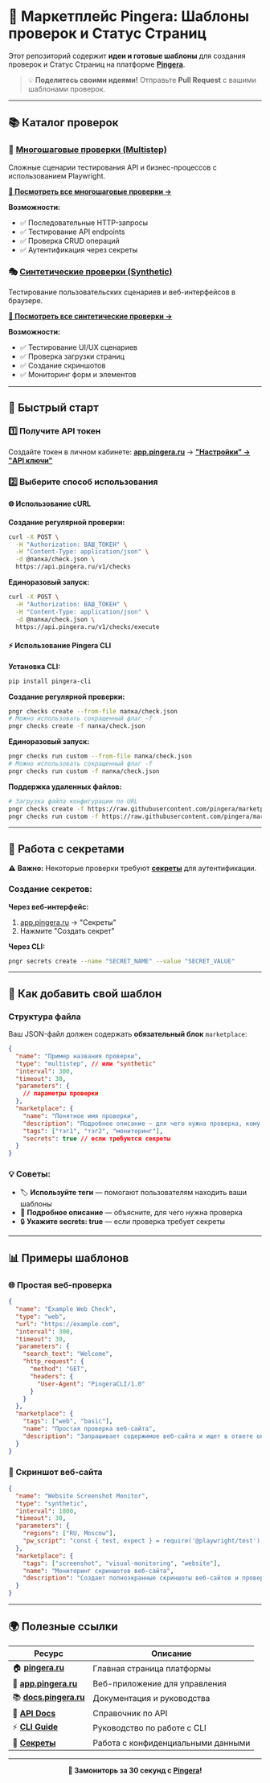 
# 🚀 Маркетплейс Pingera: Шаблоны проверок и Статус Страниц

Этот репозиторий содержит **идеи и готовые шаблоны** для создания проверок и Статус Страниц на платформе [**Pingera**](https://pingera.ru).

> 💡 **Поделитесь своими идеями!** Отправьте **Pull Request** с вашими шаблонами проверок.

---

## 📚 Каталог проверок

### 🔄 [Многошаговые проверки (Multistep)](./multistep/)
Сложные сценарии тестирования API и бизнес-процессов с использованием Playwright.

**[📖 Посмотреть все многошаговые проверки →](./multistep/README.md)**

**Возможности:**
- ✅ Последовательные HTTP-запросы
- ✅ Тестирование API endpoints
- ✅ Проверка CRUD операций
- ✅ Аутентификация через секреты

### 🎭 [Синтетические проверки (Synthetic)](./synthetic/)
Тестирование пользовательских сценариев и веб-интерфейсов в браузере.

**[📖 Посмотреть все синтетические проверки →](./synthetic/README.md)**

**Возможности:**
- ✅ Тестирование UI/UX сценариев
- ✅ Проверка загрузки страниц
- ✅ Создание скриншотов
- ✅ Мониторинг форм и элементов

---

## 🚀 Быстрый старт

### 1️⃣ Получите API токен
Создайте токен в личном кабинете: [**app.pingera.ru**](https://app.pingera.ru) → [**"Настройки" → "API ключи"**](https://app.pingera.ru/settings/tokens)

### 2️⃣ Выберите способ использования

#### 🌐 Использование cURL

**Создание регулярной проверки:**
```bash
curl -X POST \
  -H "Authorization: ВАШ_ТОКЕН" \
  -H "Content-Type: application/json" \
  -d @папка/check.json \
  https://api.pingera.ru/v1/checks
```

**Единоразовый запуск:**
```bash
curl -X POST \
  -H "Authorization: ВАШ_ТОКЕН" \
  -H "Content-Type: application/json" \
  -d @папка/check.json \
  https://api.pingera.ru/v1/checks/execute
```

#### ⚡ Использование Pingera CLI

**Установка CLI:**
```bash
pip install pingera-cli
```

**Создание регулярной проверки:**
```bash
pngr checks create --from-file папка/check.json
# Можно использовать сокращенный флаг -f
pngr checks create -f папка/check.json
```

**Единоразовый запуск:**
```bash
pngr checks run custom --from-file папка/check.json
# Можно использовать сокращенный флаг -f
pngr checks run custom -f папка/check.json
```

**Поддержка удаленных файлов:**
```bash
# Загрузка файла конфигурации по URL
pngr checks create -f https://raw.githubusercontent.com/pingera/marketplace/refs/heads/main/multistep/simple.json
pngr checks run custom -f https://raw.githubusercontent.com/pingera/marketplace/refs/heads/main/synthetic/simple-screenshot.json
```

---

## 🔐 Работа с секретами

⚠️ **Важно:** Некоторые проверки требуют [**секреты**](https://docs.pingera.ru/checks/secrets) для аутентификации.

### Создание секретов:

**Через веб-интерфейс:**
1. [app.pingera.ru](https://app.pingera.ru) → "Секреты"
2. Нажмите "Создать секрет"

**Через CLI:**
```bash
pngr secrets create --name "SECRET_NAME" --value "SECRET_VALUE"
```

---

## 📝 Как добавить свой шаблон

### Структура файла

Ваш JSON-файл должен содержать **обязательный блок** `marketplace`:

```json
{
  "name": "Пример названия проверки",
  "type": "multistep", // или "synthetic"
  "interval": 300,
  "timeout": 30,
  "parameters": {
    // параметры проверки
  },
  "marketplace": {
    "name": "Понятное имя проверки",
    "description": "Подробное описание — для чего нужна проверка, кому будет полезна",
    "tags": ["тэг1", "тэг2", "мониторинг"],
    "secrets": true // если требуются секреты
  }
}
```

### 💡 Советы:
- 🏷️ **Используйте теги** — помогают пользователям находить ваши шаблоны
- 📝 **Подробное описание** — объясните, для чего нужна проверка
- 🔒 **Укажите secrets: true** — если проверка требует секреты

---

## 📊 Примеры шаблонов

### 🌐 Простая веб-проверка
```json
{
  "name": "Example Web Check",
  "type": "web",
  "url": "https://example.com",
  "interval": 300,
  "timeout": 30,
  "parameters": {
    "search_text": "Welcome",
    "http_request": {
      "method": "GET",
      "headers": {
        "User-Agent": "PingeraCLI/1.0"
      }
    }
  },
  "marketplace": {
    "tags": ["web", "basic"],
    "name": "Простая проверка веб-сайта",
    "description": "Запрашивает содержимое веб-сайта и ищет в ответе определенную строку"
  }
}
```

### 📸 Скриншот веб-сайта
```json
{
  "name": "Website Screenshot Monitor",
  "type": "synthetic", 
  "interval": 1800,
  "timeout": 30,
  "parameters": {
    "regions": ["RU, Moscow"],
    "pw_script": "const { test, expect } = require('@playwright/test');\n\ntest('website screenshot test', async ({ page }) => {\n  await page.goto('https://pingera.ru');\n  await page.waitForLoadState('load');\n  await page.waitForTimeout(2000);\n  await page.screenshot({ \n    path: 'website-screenshot.png', \n    fullPage: true \n  });\n  await expect(page).toHaveTitle(/Pingera/);\n  console.log('Screenshot captured successfully');\n});"
  },
  "marketplace": {
    "tags": ["screenshot", "visual-monitoring", "website"],
    "name": "Мониторинг скриншотов веб-сайта",
    "description": "Создает полноэкранные скриншоты веб-сайтов и проверяет загрузку страниц"
  }
}
```

---

## 🌍 Полезные ссылки

| Ресурс | Описание |
|--------|----------|
| 🏠 [**pingera.ru**](https://pingera.ru) | Главная страница платформы |
| 💼 [**app.pingera.ru**](https://app.pingera.ru) | Веб-приложение для управления |
| 📚 [**docs.pingera.ru**](https://docs.pingera.ru) | Документация и руководства |
| 🔗 [**API Docs**](https://docs.pingera.ru/api) | Справочник по API |
| ⚡ [**CLI Guide**](https://docs.pingera.ru/devs/cli) | Руководство по работе с CLI |
| 🔐 [**Секреты**](https://docs.pingera.ru/checks/secrets) | Работа с конфиденциальными данными |

---

<div align="center">

**🚀 Замониторь за 30 секунд с [Pingera](https://pingera.ru)!**

</div>
